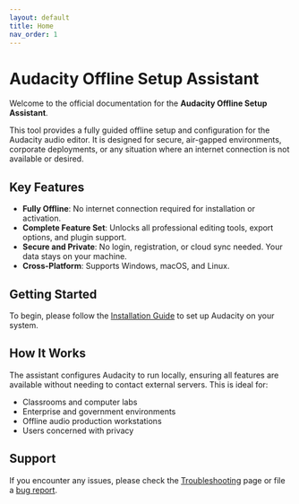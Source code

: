 ```yaml
---
layout: default
title: Home
nav_order: 1
---
```


# Audacity Offline Setup Assistant

Welcome to the official documentation for the **Audacity Offline Setup Assistant**.

This tool provides a fully guided offline setup and configuration for the Audacity audio editor. It is designed for secure, air-gapped environments, corporate deployments, or any situation where an internet connection is not available or desired.

## Key Features

- **Fully Offline**: No internet connection required for installation or activation.
- **Complete Feature Set**: Unlocks all professional editing tools, export options, and plugin support.
- **Secure and Private**: No login, registration, or cloud sync needed. Your data stays on your machine.
- **Cross-Platform**: Supports Windows, macOS, and Linux.

## Getting Started

To begin, please follow the [Installation Guide](installation.md) to set up Audacity on your system.

## How It Works

The assistant configures Audacity to run locally, ensuring all features are available without needing to contact external servers. This is ideal for:
- Classrooms and computer labs
- Enterprise and government environments
- Offline audio production workstations
- Users concerned with privacy

## Support

If you encounter any issues, please check the [Troubleshooting](troubleshooting.md) page or file a [bug report](https://github.com/AudacityAudio/audacity/issues/new/choose). 